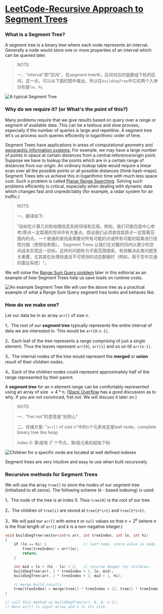 # [LeetCode-Recursive Approach to Segment Trees](https://leetcode.com/articles/a-recursive-approach-to-segment-trees-range-sum-queries-lazy-propagation/) 

### What is a Segment Tree?

A segment tree is a binary tree where each node represents an interval. Generally a node would store one or more properties of an interval which can be queried later.

> NOTE:
>
> 一、"interval"即"区间"，在segment tree中，区间对应的是数组下标的区间，这一点，可以从下面的图中看出，所以在`buildSegTree`中它的两个入参分别是`lo`、`hi` 



![A typical Segment Tree](https://leetcode.com/articles/Figures/segtree_intro_1.png)

### Why do we require it? (or What's the point of this?)

Many problems require that we give results based on query over a range or segment of available data. This can be a tedious and slow process, especially if the number of queries is large and repetitive. A segment tree let's us process such queries efficiently in logarithmic order of time.



Segment Trees have applications in areas of computational geometry and [geographic information systems.](https://en.wikipedia.org/wiki/Geographic_information_systems) For example, we may have a large number of points in space at certain distances from a central reference/origin point. Suppose we have to lookup the points which are in a certain range of distances from our origin. An ordinary lookup table would require a linear scan over all the possible points or all possible distances (think hash-maps). Segment Trees lets us achieve this in logarithmic time with much less space cost. Such a problem is called [Planar Range Searching](https://en.wikipedia.org/wiki/Range_searching). Solving such problems efficiently is critical, especially when dealing with dynamic data which changes fast and unpredictably (for example, a radar system for air traffic.)

> NOTE: 
>
> 一、翻译如下:
>
> "段树在计算几何和地理信息系统领域有应用。例如，我们可能在距中心参考/原点一定距离的空间中有大量点。假设我们必须查找距原点一定距离范围内的点。一个普通的查找表需要对所有可能的点或所有可能的距离进行线性扫描（想想哈希图）。 Segment Trees 让我们在对数时间内以更少的空间成本实现这一目标。这样的问题称为平面范围搜索。有效解决此类问题至关重要，尤其是在处理快速且不可预测的动态数据时（例如，用于空中交通的雷达系统）"。

We will solve the [Range Sum Query problem](https://leetcode.com/articles/a-recursive-approach-to-segment-trees-range-sum-queries-lazy-propagation/#range-sum-queries) later in this editorial as an example of how Segment Trees help us save loads on runtime costs.

![An example Segment Tree](https://leetcode.com/articles/Figures/segtree_example_1.png) We will use the above tree as a practical example of what a Range Sum Query segment tree looks and behaves like.

### How do we make one?

Let our data be in an array `arr[]` of size n.

1、The root of our **segment tree** typically represents the entire interval of data we are interested in. This would be `arr[0:n-1]`.

2、Each leaf of the tree represents a range comprising of just a single element. Thus the leaves represent `arr[0]`, `arr[1]` and so on till `arr[n-1]`.

3、The internal nodes of the tree would represent the **merged** or **union** result of their children nodes.

4、Each of the children nodes could represent approximately half of the range represented by their parent.

A **segment tree** for an n element range can be comfortably represented using an array of size $\approx 4 \ast n$. ([Stack Overflow](http://stackoverflow.com/q/28470692/2844164) has a good discussion as to why. If you are not convinced, fret not. We will discuss it later on.)

> NOTE:
>
> 一、"fret not"的意思是"别担心"
>
> 二、存储方案: "`arr[]` of size n"中的n个元素肯定是leaf node，complete binary tree like heap
>
> index 0: 第i层有 $2^i$ 个节点，第i层元素的起始下标: 


![Children for a specific node are located at well defined indexes](https://leetcode.com/articles/Figures/segtree_intro_2.png)

Segment trees are very intuitive and easy to use when built recursively.

### Recursive methods for Segment Trees

We will use the array `tree[]` to store the nodes of our segment tree (initialized to all zeros). The following scheme (`0` - based indexing) is used:

1、The node of the tree is at index 0. Thus `tree[0]` is the root of our tree.

2、The children of `tree[i]` are stored at `tree[2*i+1]` and `tree[2*i+2]`.

3、We will pad our `arr[]` with extra `0` or `null` values so that $n=2^k$ (where $n$ is the final length of `arr[]` and *k* is a non-negative integer.)



```c++
void buildSegTree(vector<int>& arr, int treeIndex, int lo, int hi)
{
    if (lo == hi) {                 // leaf node. store value in node.
        tree[treeIndex] = arr[lo];
        return;
    }

    int mid = lo + (hi - lo) / 2;   // recurse deeper for children.
    buildSegTree(arr, 2 * treeIndex + 1, lo, mid);
    buildSegTree(arr, 2 * treeIndex + 2, mid + 1, hi);

    // merge build results
    tree[treeIndex] = merge(tree[2 * treeIndex + 1], tree[2 * treeIndex + 2]);
}

// call this method as buildSegTree(arr, 0, 0, n-1);
// Here arr[] is input array and n is its size.
```

